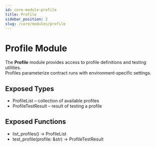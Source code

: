 ```yaml
---
id: core-module-profile
title: Profile
sidebar_position: 2
slug: /core/modules/profile
---
```


# Profile Module

The **Profile** module provides access to profile definitions and testing utilities.  
Profiles parameterize contract runs with environment‑specific settings.

## Exposed Types
- ProfileList – collection of available profiles
- ProfileTestResult – result of testing a profile

## Exposed Functions
- list_profiles() -> ProfileList
- test_profile(profile: &str) -> ProfileTestResult
